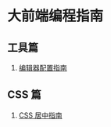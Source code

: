 # 大前端编程指南

## 工具篇

1. [编辑器配置指南](./guides/editor.md)

## CSS 篇

1. [CSS 居中指南](./guides/css/center.md)
